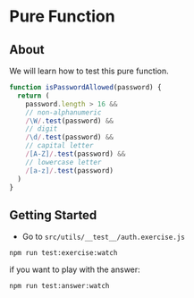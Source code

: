 # Pure Function

## About

We will learn how to test this pure function.

```js
function isPasswordAllowed(password) {
  return (
    password.length > 16 &&
    // non-alphanumeric
    /\W/.test(password) &&
    // digit
    /\d/.test(password) &&
    // capital letter
    /[A-Z]/.test(password) &&
    // lowercase letter
    /[a-z]/.test(password)
  )
}
```

## Getting Started

- Go to `src/utils/__test__/auth.exercise.js`

```
npm run test:exercise:watch
```

if you want to play with the answer:

```
npm run test:answer:watch
```

